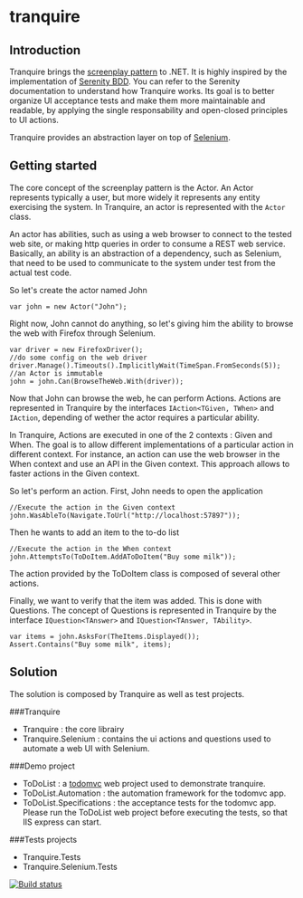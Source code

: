 tranquire
=========

Introduction
------------
Tranquire brings the [screenplay pattern](http://www.infoq.com/articles/Beyond-Page-Objects-Test-Automation-Serenity-Screenplay) to .NET. It is highly inspired by the implementation of [Serenity BDD](http://www.serenity-bdd.info). You can refer to the Serenity documentation to understand how Tranquire works.
Its goal is to better organize UI acceptance tests and make them more maintainable and readable, by applying the single responsability and open-closed principles to UI actions.

Tranquire provides an abstraction layer on top of [Selenium](http://www.seleniumhq.org/).

Getting started
---------------
The core concept of the screenplay pattern is the Actor. An Actor represents typically a user, but more widely it represents any entity exercising the system. In Tranquire, an actor is represented with the `Actor` class.

An actor has abilities, such as using a web browser to connect to the tested web site, or making http queries in order to consume a REST web service. Basically, an ability is an abstraction of a dependency, such as Selenium, that need to be used to communicate to the system under test from the actual test code. 

So let's create the actor named John

    var john = new Actor("John");

Right now, John cannot do anything, so let's giving him the ability to browse the web with Firefox through Selenium.

    var driver = new FirefoxDriver();
    //do some config on the web driver
    driver.Manage().Timeouts().ImplicitlyWait(TimeSpan.FromSeconds(5));
    //an Actor is immutable
    john = john.Can(BrowseTheWeb.With(driver));
    
Now that John can browse the web, he can perform Actions. Actions are represented in Tranquire by the interfaces `IAction<TGiven, TWhen>` and `IAction`, depending of wether the actor requires a particular ability.

In Tranquire, Actions are executed in one of the 2 contexts : Given and When. The goal is to allow different implementations of a particular action in different context. For instance, an action can use the web browser in the When context and use an API in the Given context. This approach allows to faster actions in the Given context.

So let's perform an action. First, John needs to open the application

    //Execute the action in the Given context
    john.WasAbleTo(Navigate.ToUrl("http://localhost:57897"));

Then he wants to add an item to the to-do list

    //Execute the action in the When context
    john.AttemptsTo(ToDoItem.AddAToDoItem("Buy some milk"));

The action provided by the ToDoItem class is composed of several other actions.

Finally, we want to verify that the item was added. This is done with Questions. The concept of Questions is represented in Tranquire by the interface `IQuestion<TAnswer>` and `IQuestion<TAnswer, TAbility>`.

    var items = john.AsksFor(TheItems.Displayed());
    Assert.Contains("Buy some milk", items);

Solution
--------
The solution is composed by Tranquire as well as test projects.

###Tranquire
* Tranquire : the core librairy
* Tranquire.Selenium : contains the ui actions and questions used to automate a web UI with Selenium.

###Demo project
* ToDoList : a [todomvc](http://todomvc.com/) web project used to demonstrate tranquire. 
* ToDoList.Automation : the automation framework for the todomvc app.
* ToDoList.Specifications : the acceptance tests for the todomvc app. Please run the ToDoList web project before executing the tests, so that IIS express can start.

###Tests projects
* Tranquire.Tests
* Tranquire.Selenium.Tests

[![Build status](https://ci.appveyor.com/api/projects/status/qmv6y5576jyvra1q/branch/master?svg=true)](https://ci.appveyor.com/project/Galad/tranquire/branch/master)
